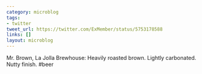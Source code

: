 ```yaml
---
category: microblog
tags:
- twitter
tweet_url: https://twitter.com/ExMember/status/5753178588
links: []
layout: microblog
---
```

Mr. Brown, La Jolla Brewhouse: Heavily roasted brown. Lightly carbonated. Nutty finish. #beer
